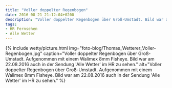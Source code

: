 ```yaml
---
title: "Voller doppelter Regenbogen"
date: 2016-08-21 21:12:04+0200
description: "Voller doppelter Regenbogen über Groß-Umstadt. Bild war am 22.08.2016 auch in der Sendung 'Alle Wetter' im HR zu sehen."
tags:
- HR Fernsehen
- Alle Wetter
---
```

{% include wetty/picture.html img="foto-blog/Thomas_Wetterer_Voller-Regenbogen.jpg" caption="Voller doppelter Regenbogen über Groß-Umstadt. Aufgenommen mit einem Walimex 8mm Fisheye. Bild war am 22.08.2016 auch in der Sendung 'Alle Wetter' im HR zu sehen." alt="Voller doppelter Regenbogen über Groß-Umstadt. Aufgenommen mit einem Walimex 8mm Fisheye. Bild war am 22.08.2016 auch in der Sendung 'Alle Wetter' im HR zu sehen." %}

